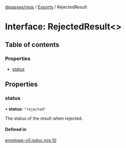 [@passes/reqs](../README.md) / [Exports](../modules.md) / RejectedResult

# Interface: RejectedResult\<\>

## Table of contents

### Properties

- [status](RejectedResult.md#status)

## Properties

### status

• **status**: ``"rejected"``

The status of the result when rejected.

#### Defined in

[envelope-v0.jsdoc.mjs:10](https://github.com/passes-org/passes/blob/535223d/packages/reqs/src/envelope-v0.jsdoc.mjs#L10)
